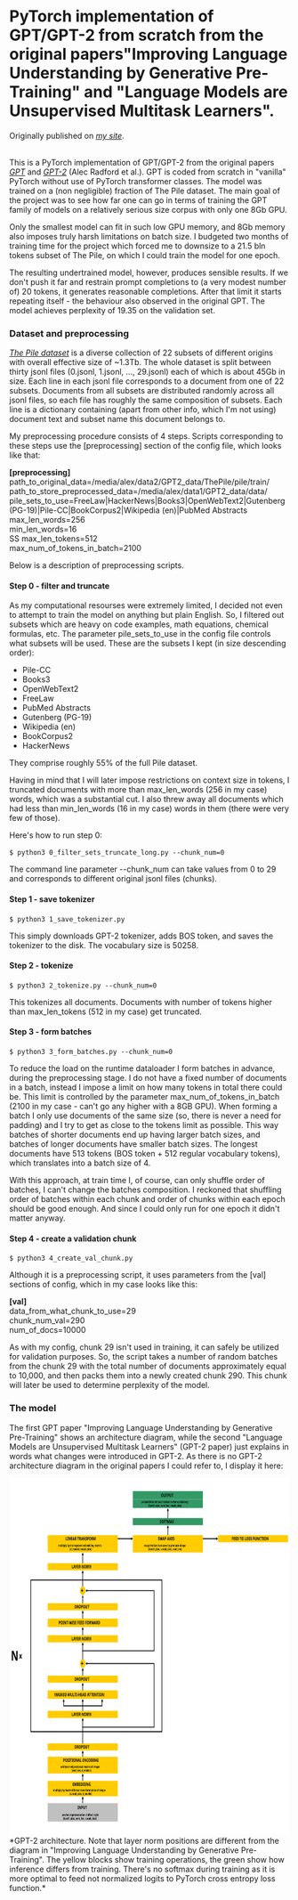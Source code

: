 # PyTorch implementation of GPT/GPT-2 from scratch from the original papers"Improving Language Understanding by Generative Pre-Training" and "Language Models are Unsupervised Multitask Learners".

Originally published on [*my site*](https://alexgrishin.ai/pytorch_implementation_of_gpt).
<br /><br />

This is a PyTorch implementation of GPT/GPT-2 from the original papers
[*GPT*](https://s3-us-west-2.amazonaws.com/openai-assets/research-covers/language-unsupervised/language_understanding_paper.pdf) 
  and [*GPT-2*](https://d4mucfpksywv.cloudfront.net/better-language-models/language_models_are_unsupervised_multitask_learners.pdf)
   (Alec Radford et al.).
  GPT is coded from scratch in "vanilla" PyTorch without use of PyTorch transformer classes.
  The model was trained on a (non negligible) fraction of The Pile dataset.
  The main goal of the project was to see how far one can go in terms of training the GPT family of models
  on a relatively serious size corpus with
  only one 8Gb GPU.

  Only the smallest model can fit in such low GPU memory,
  and 8Gb memory also imposes truly harsh limitations on batch size. I budgeted two months of training time for the project
which forced me to downsize to a 21.5 bln tokens subset of The Pile, on which I could train the model for one epoch.

The resulting undertrained model, however, produces sensible results. If we don't push it far and restrain prompt completions to (a very modest number of) 20 tokens, it generates reasonable completions. After that limit it starts repeating itself - the behaviour also observed in the original GPT. The model achieves perplexity of 19.35 on the validation set.

### Dataset and preprocessing

[*The Pile dataset*](https://arxiv.org/pdf/2101.00027.pdf) is a diverse collection
of 22 subsets of different origins with overall effective size of ~1.3Tb. The whole dataset is split between
thirty jsonl files (0.jsonl, 1.jsonl, ..., 29.jsonl) each of which is about 45Gb in size. Each line in each jsonl file
corresponds to a document from one of 22 subsets. Documents from all subsets are distributed randomly across all jsonl
files, so each file has roughly the same composition of subsets. Each line is a dictionary containing (apart from
other info, which I'm not using) document text and subset name this document belongs to.

My preprocessing procedure consists of 4 steps. Scripts corresponding to these steps use the \[preprocessing\]
section of the config file, which looks like that:

**\[preprocessing\]**<br>
path_to_original_data=/media/alex/data2/GPT2_data/ThePile/pile/train/<br>
path_to_store_preprocessed_data=/media/alex/data1/GPT2_data/data/<br>
pile_sets_to_use=FreeLaw|HackerNews|Books3|OpenWebText2|Gutenberg (PG-19)|Pile-CC|BookCorpus2|Wikipedia (en)|PubMed Abstracts<br>
max_len_words=256<br>
min_len_words=16<br>SS
max_len_tokens=512<br>
max_num_of_tokens_in_batch=2100<br>

Below is a description of preprocessing scripts.

#### Step 0 - filter and truncate

As my computational resourses were
extremely limited, I decided not even to attempt to train the model on anything but plain English. So, I
filtered out subsets which are heavy on code examples, math equations, chemical formulas, etc.
The parameter pile_sets_to_use in the config file controls what subsets will be used.
These are the subsets I kept (in size descending order):
<ul>
<li>Pile-CC</li>
<li>Books3</li>
<li>OpenWebText2</li>
<li>FreeLaw</li>
<li>PubMed Abstracts</li>
<li>Gutenberg (PG-19)</li>
<li>Wikipedia (en)</li>
<li>BookCorpus2</li>
<li>HackerNews</li>
</ul>

They comprise roughly 55% of the full Pile dataset.

Having in mind that I will later impose restrictions on context size in tokens,
I truncated documents with more than max_len_words (256 in my case) words, which was a substantial cut.
I also threw away all documents which had less than min_len_words (16 in my case) words in them (there were
very few of those).

Here's how to run step 0:
```
$ python3 0_filter_sets_truncate_long.py --chunk_num=0
```
The command line parameter --chunk_num can take values from 0 to 29 and corresponds to different
  original jsonl files (chunks).

#### Step 1 - save tokenizer
```
$ python3 1_save_tokenizer.py
```
This simply downloads GPT-2 tokenizer, adds BOS token, and saves the tokenizer to the disk.
The vocabulary size is 50258.

#### Step 2 - tokenize
```
$ python3 2_tokenize.py --chunk_num=0
```
This tokenizes all documents. Documents with number of tokens higher than max_len_tokens (512 in my case)
get truncated.

#### Step 3 - form batches
```
$ python3 3_form_batches.py --chunk_num=0
```
To reduce the load on the runtime dataloader I form batches in advance, during the preprocessing stage.
I do not have a fixed number of documents in a batch, instead
I impose a limit on how many tokens in total there could be. This limit is controlled by the
parameter max_num_of_tokens_in_batch (2100 in my case - can't go any higher with a 8GB GPU).
When forming a batch I only use documents of the same
size (so, there is never a need for padding) and I try to get as close to the tokens limit as possible.
This way batches of shorter documents end up having larger batch sizes, and batches of longer documents have
smaller batch sizes. The longest documents have 513 tokens (BOS token + 512 regular vocabulary tokens),
which translates into a batch size of 4.

With this approach, at train time I, of course, can only shuffle order of batches, I can't change
 the batches composition. I reckoned that shuffling order of batches within each chunk and order of chunks within each epoch
 should be good enough. And since I could only run for one epoch it didn't matter anyway.

#### Step 4 - create a validation chunk
```
$ python3 4_create_val_chunk.py
```
Although it is a preprocessing script, it uses parameters from the \[val\] sections of config, which in my case looks like this:

**\[val\]**<br>
data_from_what_chunk_to_use=29<br>
chunk_num_val=290<br>
num_of_docs=10000<br>

As with my config, chunk 29 isn't used in training, it can safely be utilized for validation purposes. So, the script takes a number of random batches from the chunk 29 with the total number of documents approximately equal to 10,000, and then packs them into a newly created chunk 290. This chunk will later be used to determine perplexity of the model.

### The model

The first GPT paper
"Improving Language Understanding by Generative Pre-Training"
  shows an architecture diagram, while the second "Language Models are Unsupervised Multitask Learners"
  (GPT-2 paper) just explains in words what changes were introduced in GPT-2. As there is no GPT-2 architecture
  diagram in the original papers I could refer to, I display it here:


<img src="imgs_for_readme//GPT2_detailed.svg" alt="GPT-2 architecture" height="640">
*GPT-2 architecture. Note that layer norm positions are different from the diagram
  in "Improving Language Understanding by Generative Pre-Training".
   The yellow blocks show training operations, the green show
how inference differs from training. There's no softmax during training as it is more optimal
to feed not normalized logits to PyTorch cross entropy loss function.*

